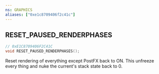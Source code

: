```yaml
---
ns: GRAPHICS
aliases: ["0xe1c8709406f2c41c"]
---
```

## RESET_PAUSED_RENDERPHASES

```c
// 0xE1C8709406F2C41C
void RESET_PAUSED_RENDERPHASES();
```

Reset rendering of everything except PostFX back to ON. This unfreeze every thing and nuke the current's stack state back to 0.

